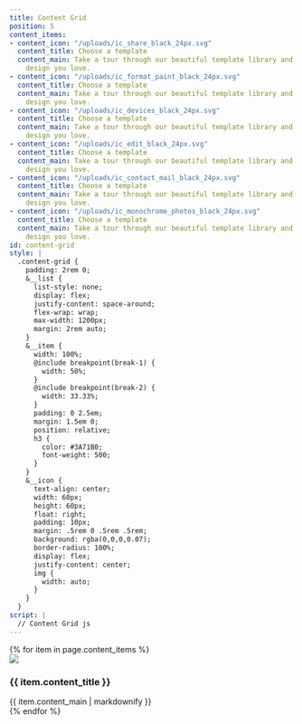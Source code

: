 ```yaml
---
title: Content Grid
position: 5
content_items:
- content_icon: "/uploads/ic_share_black_24px.svg"
  content_title: Choose a template
  content_main: Take a tour through our beautiful template library and choose the
    design you love.
- content_icon: "/uploads/ic_format_paint_black_24px.svg"
  content_title: Choose a template
  content_main: Take a tour through our beautiful template library and choose the
    design you love.
- content_icon: "/uploads/ic_devices_black_24px.svg"
  content_title: Choose a template
  content_main: Take a tour through our beautiful template library and choose the
    design you love.
- content_icon: "/uploads/ic_edit_black_24px.svg"
  content_title: Choose a template
  content_main: Take a tour through our beautiful template library and choose the
    design you love.
- content_icon: "/uploads/ic_contact_mail_black_24px.svg"
  content_title: Choose a template
  content_main: Take a tour through our beautiful template library and choose the
    design you love.
- content_icon: "/uploads/ic_monochrome_photos_black_24px.svg"
  content_title: Choose a template
  content_main: Take a tour through our beautiful template library and choose the
    design you love.
id: content-grid
style: |
  .content-grid {
    padding: 2rem 0;
    &__list {
      list-style: none;
      display: flex;
      justify-content: space-around;
      flex-wrap: wrap;
      max-width: 1200px;
      margin: 2rem auto;
    }
    &__item {
      width: 100%;
      @include breakpoint(break-1) {
        width: 50%;
      }
      @include breakpoint(break-2) {
        width: 33.33%;
      }
      padding: 0 2.5em;
      margin: 1.5em 0;
      position: relative;
      h3 {
        color: #3A71B0;
        font-weight: 500;
      }
    }
    &__icon {
      text-align: center;
      width: 60px;
      height: 60px;
      float: right;
      padding: 10px;
      margin: .5rem 0 .5rem .5rem;
      background: rgba(0,0,0,0.07);
      border-radius: 100%;
      display: flex;
      justify-content: center;
      img {
        width: auto;
      }
    }
  }
script: |
  // Content Grid js
---
```


<section class="content-grid">
  <div class="content-grid__list">
    {% for item in page.content_items %}
      <div class="content-grid__item  typeset">
        <div class="content-grid__icon  icon"><img src="{{ item.content_icon }}" /></div>
        <h3>{{ item.content_title }}</h3>
        {{ item.content_main | markdownify }}
      </div>
    {% endfor %}
  </div>
</section>
